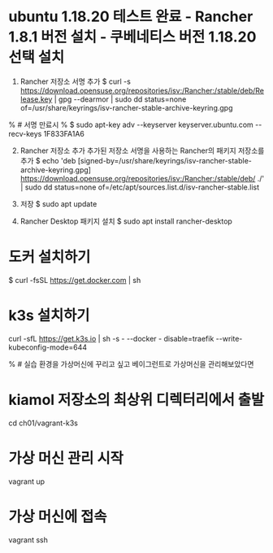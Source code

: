 # ubuntu 1.18.20 테스트 완료 - Rancher 1.8.1 버전 설치 - 쿠베네티스 버전 1.18.20선택 설치
1) Rancher 저장소 서명 추가
$ curl -s https://download.opensuse.org/repositories/isv:/Rancher:/stable/deb/Release.key | gpg --dearmor | sudo dd status=none of=/usr/share/keyrings/isv-rancher-stable-archive-keyring.gpg

% # 서명 만료시
% $ sudo apt-key adv --keyserver keyserver.ubuntu.com --recv-keys 1F833FA1A6

2) Rancher 저장소 추가
추가된 저장소 서명을 사용하는 Rancher의 패키지 저장소를 추가
$ echo 'deb [signed-by=/usr/share/keyrings/isv-rancher-stable-archive-keyring.gpg] https://download.opensuse.org/repositories/isv:/Rancher:/stable/deb/ ./' | sudo dd status=none of=/etc/apt/sources.list.d/isv-rancher-stable.list

3) 저장
$ sudo apt update

4) Rancher Desktop 패키지 설치
 $ sudo apt install rancher-desktop

# 도커 설치하기
$ curl -fsSL https://get.docker.com | sh

# k3s 설치하기
curl -sfL https://get.k3s.io | sh -s - --docker - disable=traefik --write-kubeconfig-mode=644

% # 실습 환경을 가상머신에 꾸리고 싶고 베이그런트로 가상머신을 관리해보았다면
# kiamol 저장소의 최상위 디렉터리에서 출발
cd ch01/vagrant-k3s

# 가상 머신 관리 시작
vagrant up

# 가상 머신에 접속
vagrant ssh